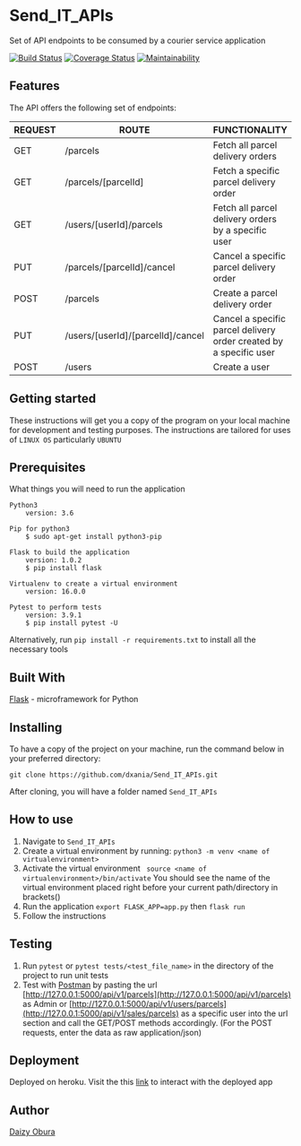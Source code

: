 # Send_IT_APIs
Set of API endpoints to be consumed by a courier service application 


[![Build Status](https://travis-ci.org/dxania/Send_IT_APIs.svg?branch=ft-send-IT-with-database)](https://travis-ci.org/dxania/Send_IT_APIs)
[![Coverage Status](https://coveralls.io/repos/github/dxania/Send_IT_APIs/badge.svg?branch=ft-send-IT-with-database)](https://coveralls.io/github/dxania/Send_IT_APIs?branch=ft-send-IT-with-database)
[![Maintainability](https://api.codeclimate.com/v1/badges/8dc6eba4cf7bb21cf416/maintainability)](https://codeclimate.com/github/dxania/Send_IT_APIs/maintainability)


## Features
The API offers the following set of endpoints:


  | REQUEST      | ROUTE                               | FUNCTIONALITY                                                      |
  |--------------|-------------------------------------|--------------------------------------------------------------------|
  |  GET         | /parcels                            | Fetch all parcel delivery orders                                   |
  |  GET         | /parcels/[parcelId]                 | Fetch a specific parcel delivery order                             | 
  |  GET         | /users/[userId]/parcels             | Fetch all parcel delivery orders by a specific user                | 
  |  PUT         | /parcels/[parcelId]/cancel          | Cancel a specific parcel delivery order                            | 
  |  POST        | /parcels                            | Create a parcel delivery order                                     | 
  |  PUT         | /users/[userId]/[parcelId]/cancel   | Cancel a specific parcel delivery order created by a specific user |
  |  POST        | /users                              | Create a user                                                      |

## Getting started
These instructions will get you a copy of the program on your local machine for development and testing purposes. The instructions are tailored for uses of `LINUX OS` particularly `UBUNTU`

## Prerequisites
What things you will need to run the application

```
Python3
    version: 3.6
```
```
Pip for python3
    $ sudo apt-get install python3-pip
```
```
Flask to build the application
    version: 1.0.2
    $ pip install flask
```
```
Virtualenv to create a virtual environment
    version: 16.0.0
```
```
Pytest to perform tests
    version: 3.9.1
    $ pip install pytest -U
```
Alternatively, run `pip install -r requirements.txt` to install all the necessary tools

## Built With
[Flask](http://flask.pocoo.org/) -  microframework for Python

## Installing
To have a copy of the project on your machine, run the command below in your preferred directory:

``` 
git clone https://github.com/dxania/Send_IT_APIs.git
```
After cloning, you will have a folder named `Send_IT_APIs`

## How to use
1. Navigate to `Send_IT_APIs`
2. Create a virtual environment by running:
``` python3 -m venv <name of virtualenvironment> ```
3. Activate the virtual environment
``` source <name of virtualenvironment>/bin/activate```
You should see the name of the virtual environment placed right before your current path/directory in brackets()
4. Run the application
```export FLASK_APP=app.py``` then
```flask run```
5. Follow the instructions

## Testing
1. Run `pytest` or `pytest tests/<test_file_name>` in the directory of the project to run unit tests
2. Test with [Postman](https://www.getpostman.com/) by pasting the url [http://127.0.0.1:5000/api/v1/parcels](http://127.0.0.1:5000/api/v1/parcels) as Admin or [http://127.0.0.1:5000/api/v1/users/parcels](http://127.0.0.1:5000/api/v1/sales/parcels) as a specific user into the url section and call the GET/POST methods accordingly. (For the POST requests, enter the data as raw application/json)

## Deployment
Deployed on heroku.
Visit the this [link](https://send-it-api-app.herokuapp.com/) to interact with the deployed app

## Author
[Daizy Obura](https://github.com/dxania/)